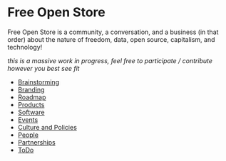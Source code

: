 # Free Open Store

Free Open Store is a community, a conversation, and a business (in that order) about the nature of freedom, data, open source, capitalism, and technology!

*this is a massive work in progress, feel free to participate / contribute however you best see fit*

- [Brainstorming](https://digitalfreedom.io/pad/p/Freedom.Store.Brainstorm)
- [Branding](https://digitalfreedom.io/pad/p/Freedom.Store.Branding)
- [Roadmap](https://digitalfreedom.io/pad/p/Freedom.Store.Roadmap)
- [Products](https://digitalfreedom.io/pad/p/Freedom.Store.Products)
- [Software](https://digitalfreedom.io/pad/p/Freedom.Store.Software)
- [Events](https://digitalfreedom.io/pad/p/Freedom.Store.Events)
- [Culture and Policies](https://digitalfreedom.io/pad/p/freedom.store)
- [People](https://digitalfreedom.io/pad/p/Freedom.Store.People)
- [Partnerships](https://digitalfreedom.io/pad/p/Freedom.Store.Partnerships)
- [ToDo](https://digitalfreedom.io/pad/p/Freedom.Store.ToDo)
